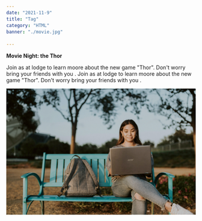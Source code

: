 ```yaml
---
date: "2021-11-9"
title: "Tag"
category: "HTML"
banner: "./movie.jpg"

---
```


**Movie Night: the Thor**


Join as at lodge to learn moore about the new game "Thor".
Don't worry bring your friends with you .
Join as at lodge to learn moore about the new game "Thor".
Don't worry bring your friends with you .

![Lady with laptop](./lady.jpg)



